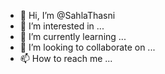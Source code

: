 - 👋 Hi, I’m @SahlaThasni
- 👀 I’m interested in ...
- 🌱 I’m currently learning ...
- 💞️ I’m looking to collaborate on ...
- 📫 How to reach me ...

<!---
SahlaThasni/SahlaThasni is a ✨ special ✨ repository because its `README.md` (this file) appears on your GitHub profile.
You can click the Preview link to take a look at your changes.
--->
